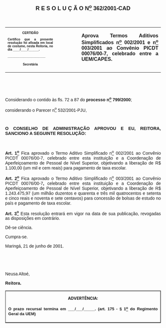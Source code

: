 <BODY>

<B><FONT FACE="Arial" SIZE=4><P ALIGN="CENTER"><A NAME="_Toc445798786"></P>
<P ALIGN="CENTER">R E S O L U &Ccedil; &Atilde; O  N<U><SUP>o</U></SUP>  362/2001-CAD</P>
</B></FONT><FONT FACE="Arial"><P ALIGN="JUSTIFY"></P>
<P ALIGN="JUSTIFY">&nbsp;</P></FONT>
<TABLE CELLSPACING=0 BORDER=0 CELLPADDING=7 WIDTH=612>
<TR><TD WIDTH="32%" VALIGN="TOP">
<B><FONT FACE="Arial" SIZE=1><P ALIGN="CENTER">CERTID&Atilde;O</P>
<P ALIGN="JUSTIFY">   Certifico que a presente resolu&ccedil;&atilde;o foi afixada em local de costume, nesta Reitoria, no dia ____/____/______.</P>
<P ALIGN="JUSTIFY"></P>
<P ALIGN="JUSTIFY">______________________</P>
<P ALIGN="CENTER">Secret&aacute;ria</B></FONT></TD>
<TD WIDTH="15%" VALIGN="TOP">&nbsp;</TD>
<TD WIDTH="52%" VALIGN="TOP">
<B><FONT FACE="Arial"><P ALIGN="JUSTIFY">Aprova Termos Aditivos Simplificados n<U><SUP>o</U></SUP> 002/2001 e n<U><SUP>o</U></SUP> 003/2001 ao Conv&ecirc;nio PICDT 00076/00-7, celebrado entre a UEM/CAPES.</B></FONT></TD>
</TR>
</TABLE>

<FONT FACE="Arial"><P ALIGN="JUSTIFY"></P>
<P ALIGN="JUSTIFY">&nbsp;</P>
<P ALIGN="JUSTIFY">&nbsp;</P>
<P ALIGN="JUSTIFY">&#9;Considerando o contido &agrave;s fls. 72 a 87 do <B>processo n<U><SUP>o</B></U></SUP> <B>799/2000</B>;</P>
<P ALIGN="JUSTIFY">considerando o Parecer n<U><SUP>o</U></SUP> 532/2001-PJU,</P>
<P ALIGN="JUSTIFY"></P>
<P ALIGN="JUSTIFY">&nbsp;</P>
<B><P ALIGN="JUSTIFY">O CONSELHO DE ADMINISTRA&Ccedil;&Atilde;O APROVOU E EU, REITORA, SANCIONO A SEGUINTE RESOLU&Ccedil;&Atilde;O:</P>
</B><P ALIGN="JUSTIFY"></P>
<P ALIGN="JUSTIFY">&nbsp;</P>
<B><P ALIGN="JUSTIFY">Art. 1<U><SUP>o</B></U></SUP> Fica aprovado o Termo Aditivo Simplificado n<U><SUP>o</U></SUP> 002/2001 ao Conv&ecirc;nio PICDT 00076/00-7, celebrado entre esta institui&ccedil;&atilde;o e a Coordena&ccedil;&atilde;o de Aperfei&ccedil;oamento de Pessoal de N&iacute;vel Superior, objetivando a libera&ccedil;&atilde;o de R$ 1.100,00 (um mil e cem reais) para pagamento de taxa escolar.</P>
<B><P ALIGN="JUSTIFY">Art. 2<U><SUP>o</U></SUP> </B>Fica aprovado o Termo Aditivo Simplificado n<U><SUP>o</U></SUP> 003/2001 ao Conv&ecirc;nio PICDT 00076/00-7<B>, </B>celebrado entre esta institui&ccedil;&atilde;o e a Coordena&ccedil;&atilde;o de Aperfei&ccedil;oamento de Pessoal de N&iacute;vel Superior, objetivando a libera&ccedil;&atilde;o de R$ 1.243.475,97 (um milh&atilde;o duzentos e quarenta e tr&ecirc;s mil quatrocentos e setenta e cinco reais e noventa e sete centavos) para concess&atilde;o de bolsas de estudo no pa&iacute;s e pagamento de taxa escolar.</P>
<B><P ALIGN="JUSTIFY">Art. 3<U><SUP>o</U></SUP> </B>Esta resolu&ccedil;&atilde;o entrar&aacute; em vigor na data de sua publica&ccedil;&atilde;o, revogadas as disposi&ccedil;&otilde;es em contr&aacute;rio.</P>
<P ALIGN="JUSTIFY">&#9;D&ecirc;-se ci&ecirc;ncia.</P>
<P ALIGN="JUSTIFY">&#9;Cumpra-se.</P>
<P ALIGN="JUSTIFY">Maring&aacute;, 21 de junho de 2001.</P>
<P ALIGN="JUSTIFY"></P>
<P ALIGN="JUSTIFY">&nbsp;</P>
<P ALIGN="JUSTIFY">&nbsp;</P>
<P ALIGN="JUSTIFY">Neusa Alto&eacute;,</P>
<B><P ALIGN="JUSTIFY">Reitora.</P>
</B><P ALIGN="JUSTIFY"></P></FONT>
<TABLE BORDER CELLSPACING=1 CELLPADDING=4 WIDTH=207>
<TR><TD VALIGN="TOP">
<B><FONT SIZE=2><P ALIGN="CENTER">ADVERT&Ecirc;NCIA:</P>
</FONT><FONT FACE="Arial" SIZE=2><P ALIGN="JUSTIFY">O prazo recursal termina em ___/___/_____. (art. 175 - § 1<U><SUP>o</U></SUP> do Regimento Geral da UEM)</B></FONT></TD>
</TR>
</TABLE>

<FONT SIZE=2><P></A></P></FONT></BODY>
